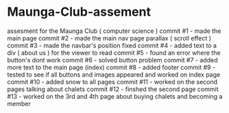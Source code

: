 # Maunga-Club-assement
assesment for the Maunga Club ( computer science )
commit #1 - made the main page
commit #2 - made the main nav page parallax ( scroll effect )
commit #3 - made the navbar's position fixed
commit #4 - added text to a div ( about us ) for the viewer to read 
commit #5 - found an error where the button's dont work
commit #6 - solved button problem
commit  #7 - added more text to the main page (index)
commit  #8 - added footer
commit  #9 - tested to see if all buttons and images appeared and worked on index page
commit  #10 - added snow to all pages
commit  #11 - worked on the second pages talking about chalets 
commit #12 - finshed the second page
commit #13 - worked on the 3rd and 4th page about buying chalets and becoming a member

